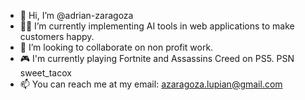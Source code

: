 - 👋 Hi, I’m @adrian-zaragoza
- 👨‍💻 I’m currently implementing AI tools in web applications to make customers happy.
- 💞️ I’m looking to collaborate on non profit work.
- 🎮 I'm currently playing Fortnite and Assassins Creed on PS5. PSN sweet_tacox
- 📫 You can reach me at my email: azaragoza.lupian@gmail.com

<!---
adrian-zaragoza/adrian-zaragoza is a ✨ special ✨ repository because its `README.md` (this file) appears on your GitHub profile.
You can click the Preview link to take a look at your changes.
--->
